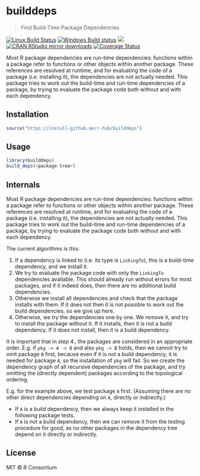 


# builddeps

> Find Build-Time Package Dependencies

[![Linux Build Status](https://travis-ci.org/r-hub/builddeps.svg?branch=master)](https://travis-ci.org/r-hub/builddeps)
[![Windows Build status](https://ci.appveyor.com/api/projects/status/github/r-hub/builddeps?svg=true)](https://ci.appveyor.com/project/gaborcsardi/builddeps)
[![](http://www.r-pkg.org/badges/version/builddeps)](http://www.r-pkg.org/pkg/builddeps)
[![CRAN RStudio mirror downloads](http://cranlogs.r-pkg.org/badges/builddeps)](http://www.r-pkg.org/pkg/builddeps)
[![Coverage Status](https://img.shields.io/codecov/c/github/r-hub/builddeps/master.svg)](https://codecov.io/github/r-hub/builddeps?branch=master)

Most R package dependencies are run-time dependencies: functions within a
package refer to functions or other objects within another package. These
references are resolved at runtime, and for evaluating the code of a
package (i.e. installing it), the dependencies are not actually needed.
This package tries to work out the build-time and run-time dependencies of
a package, by trying to evaluate the package code both without and with
each dependency.

## Installation


```r
source("https://install-github.me/r-hub/builddeps")
```

## Usage


```r
library(builddeps)
build_deps(<package-tree>)
```

## Internals

Most R package dependencies are run-time dependencies: functions within
a package refer to functions or other objects within another package.
These references are resolved at runtime, and for evaluating the code
of a package (i.e. installing it), the dependencies are not actually
needed. This package tries to work out the build-time and run-time
dependencies of a package, by trying to evaluate the package code both
without and with each dependency.

The current algorithms is this:
1. If a dependency is linked to (i.e. its type is `LinkingTo`), this is
   a build-time dependency, and we install it.
2. We try to evaluate the package code with only the `LinkingTo`
   dependencies available. This should already run without errors for
   most packages, and if it indeed does, then there are no additional
   build dependencies.
3. Otherwise we install all dependencies and check that the package
   installs with them. If it does not then it is not possible to work
   out the build dependencies, so we give up here.
4. Otherwise, we *try* the dependencies one by one. We remove it, and
   try to install the package without it. If it installs, then it is not
   a build dependency. If it does not install, then it is a build
   dependency.

It is important that in step 4., the packages are considered in an
appropriate order. E.g. if `pkg -> A -> B` and also `pkg -> B` holds,
then we cannot try to omit package `B` first, because even if it is not
a build dependency, it is needed for package `A`, so the installation
of `pkg` will fail. So we create the dependency graph of all recursive
dependencies of the package, and try omitting the (directly dependent)
packages according to the topological ordering.

E.g. for the example above, we test package `A` first. (Assuming there
are no other direct dependencies depending on `A`, directly or
indirectly.)
* If `A` is a build dependency, then we always keep it installed in the
  following package tests.
* If `A` is not a build dependency, then we can remove it from the
  testing procedure for good, as no other packages in the dependency
  tree depend on it directly or indirectly.

## License

MIT © R Consortium
